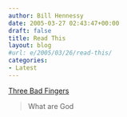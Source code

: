 ```yaml
---
author: Bill Hennessy
date: 2005-03-27 02:43:47+00:00
draft: false
title: Read This
layout: blog
#url: e/2005/03/26/read-this/
categories:
- Latest
---
```


[Three Bad Fingers](https://www.threebadfingers.com/?p=57)


> What are God
